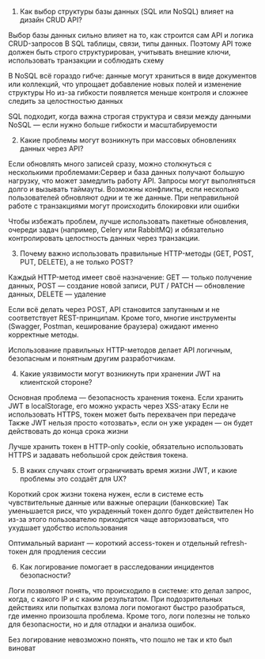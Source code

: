 1. Как выбор структуры базы данных (SQL или NoSQL) влияет на дизайн CRUD API?

Выбор базы данных сильно влияет на то, как строится сам API и логика CRUD-запросов
В SQL таблицы, связи, типы данных. Поэтому API тоже должен быть строго структурирован, учитывать внешние ключи, 
использовать транзакции и соблюдать схему

В NoSQL всё гораздо гибче: данные могут храниться в виде документов или коллекций, что упрощает добавление новых полей и изменение структуры 
Но из-за гибкости появляется меньше контроля и сложнее следить за целостностью данных


SQL подходит, когда важна строгая структура и связи между данными
NoSQL — если нужно больше гибкости и масштабируемости

2. Какие проблемы могут возникнуть при массовых обновлениях данных через API?

Если обновлять много записей сразу, можно столкнуться с несколькими проблемами:Сервер и база данных получают большую нагрузку, 
что может замедлить работу API. Запросы могут выполняться долго и вызывать таймауты. Возможны конфликты, 
если несколько пользователей обновляют одни и те же данные. При неправильной работе с транзакциями могут происходить блокировки или ошибки


Чтобы избежать проблем, лучше использовать пакетные обновления, очереди задач (например, Celery или RabbitMQ) и обязательно контролировать целостность данных через транзакции.

3. Почему важно использовать правильные HTTP-методы (GET, POST, PUT, DELETE), а не только POST?

Каждый HTTP-метод имеет своё назначение: GET — только получение данных, POST — создание новой записи,
PUT / PATCH — обновление данных, DELETE — удаление

Если всё делать через POST, API становится запутанным и не соответствует REST-принципам.
Кроме того, многие инструменты (Swagger, Postman, кеширование браузера) ожидают именно корректные методы.


Использование правильных HTTP-методов делает API логичным, безопасным и понятным другим разработчикам.

4. Какие уязвимости могут возникнуть при хранении JWT на клиентской стороне?

Основная проблема — безопасность хранения токена.
Если хранить JWT в localStorage, его можно украсть через XSS-атаку 
Если не использовать HTTPS, токен может быть перехвачен при передаче
Также JWT нельзя просто «отозвать», если он уже украден — он будет действовать до конца срока жизни


Лучше хранить токен в HTTP-only cookie, обязательно использовать HTTPS и задавать небольшой срок действия токена.

5. В каких случаях стоит ограничивать время жизни JWT, и какие проблемы это создаёт для UX?

Короткий срок жизни токена нужен, если в системе есть чувствительные данные или важные операции (банковские)
Так уменьшается риск, что украденный токен долго будет действителен
Но из-за этого пользователю приходится чаще авторизоваться, что ухудшает удобство использования


Оптимальный вариант — короткий access-токен и отдельный refresh-токен для продления сессии

6. Как логирование помогает в расследовании инцидентов безопасности?

Логи позволяют понять, что происходило в системе: кто делал запрос, когда, с какого IP и с каким результатом.
При подозрительных действиях или попытках взлома логи помогают быстро разобраться, где именно произошла проблема.
Кроме того, логи полезны не только для безопасности, но и для отладки и анализа ошибок.


Без логирование невозможно понять, что пошло не так и кто был виноват